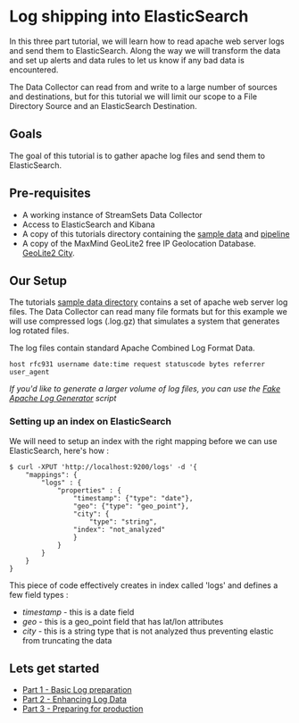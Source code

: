 # Log shipping into ElasticSearch

In this three part tutorial, we will learn how to read apache web server logs and send them to ElasticSearch. Along the way we will transform the data and set up alerts and data rules to let us know if any bad data is encountered.

The Data Collector can read from and write to a large number of sources and destinations, but for this tutorial we will limit our scope to a File Directory Source and an ElasticSearch Destination.

## Goals
The goal of this tutorial is to gather apache log files and send them to ElasticSearch.

## Pre-requisites
* A working instance of StreamSets Data Collector
* Access to ElasticSearch and Kibana
* A copy of this tutorials directory containing the [sample data](../sample_data) and [pipeline](pipelines/Directory_to_ElasticSearch_Tutorial_Part_1.json)
* A copy of the MaxMind GeoLite2 free IP Geolocation Database. [GeoLite2 City](https://dev.maxmind.com/geoip/geoip2/geolite2/).

## Our Setup
The tutorials [sample data directory](../sample_data) contains a set of apache web server log files. The Data Collector can read many file formats but for this example we will use compressed logs (.log.gz) that simulates a system that generates log rotated files.

The log files contain standard Apache Combined Log Format Data.

` host rfc931 username date:time request statuscode bytes referrer user_agent `

*If you'd like to generate a larger volume of log files, you can use the [Fake Apache Log Generator](http://github.com/kiritbasu/Fake-Apache-Log-Generator) script*

### Setting up an index on ElasticSearch
We will need to setup an index with the right mapping before we can use ElasticSearch, here's how :
```
$ curl -XPUT 'http://localhost:9200/logs' -d '{
    "mappings": {
        "logs" : {
            "properties" : {
                "timestamp": {"type": "date"},
                "geo": {"type": "geo_point"},
                "city": {
                    "type": "string",
                "index": "not_analyzed"
                }
            }
        }
    }
}
```
This piece of code effectively creates in index called 'logs' and defines a few field types :
* *timestamp* - this is a date field
* *geo* - this is a geo_point field that has lat/lon attributes
* *city* - this is a string type that is not analyzed thus preventing elastic from truncating the data

## Lets get started
* [Part 1 - Basic Log preparation](./log_shipping_to_elasticsearch_part1.md)
* [Part 2 - Enhancing Log Data](log_shipping_to_elasticsearch_part2.md)
* [Part 3 - Preparing for production](log_shipping_to_elasticsearch_part3.md)
